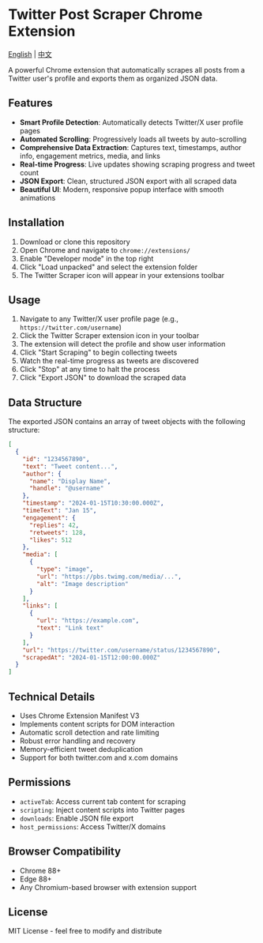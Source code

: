 # Twitter Post Scraper Chrome Extension

[English](README.md) | [中文](README_zh.md)

A powerful Chrome extension that automatically scrapes all posts from a Twitter user's profile and exports them as organized JSON data.

## Features

- **Smart Profile Detection**: Automatically detects Twitter/X user profile pages
- **Automated Scrolling**: Progressively loads all tweets by auto-scrolling
- **Comprehensive Data Extraction**: Captures text, timestamps, author info, engagement metrics, media, and links
- **Real-time Progress**: Live updates showing scraping progress and tweet count
- **JSON Export**: Clean, structured JSON export with all scraped data
- **Beautiful UI**: Modern, responsive popup interface with smooth animations

## Installation

1. Download or clone this repository
2. Open Chrome and navigate to `chrome://extensions/`
3. Enable "Developer mode" in the top right
4. Click "Load unpacked" and select the extension folder
5. The Twitter Scraper icon will appear in your extensions toolbar

## Usage

1. Navigate to any Twitter/X user profile page (e.g., `https://twitter.com/username`)
2. Click the Twitter Scraper extension icon in your toolbar
3. The extension will detect the profile and show user information
4. Click "Start Scraping" to begin collecting tweets
5. Watch the real-time progress as tweets are discovered
6. Click "Stop" at any time to halt the process
7. Click "Export JSON" to download the scraped data

## Data Structure

The exported JSON contains an array of tweet objects with the following structure:

```json
[
  {
    "id": "1234567890",
    "text": "Tweet content...",
    "author": {
      "name": "Display Name",
      "handle": "@username"
    },
    "timestamp": "2024-01-15T10:30:00.000Z",
    "timeText": "Jan 15",
    "engagement": {
      "replies": 42,
      "retweets": 128,
      "likes": 512
    },
    "media": [
      {
        "type": "image",
        "url": "https://pbs.twimg.com/media/...",
        "alt": "Image description"
      }
    ],
    "links": [
      {
        "url": "https://example.com",
        "text": "Link text"
      }
    ],
    "url": "https://twitter.com/username/status/1234567890",
    "scrapedAt": "2024-01-15T12:00:00.000Z"
  }
]
```

## Technical Details

- Uses Chrome Extension Manifest V3
- Implements content scripts for DOM interaction
- Automatic scroll detection and rate limiting
- Robust error handling and recovery
- Memory-efficient tweet deduplication
- Support for both twitter.com and x.com domains

## Permissions

- `activeTab`: Access current tab content for scraping
- `scripting`: Inject content scripts into Twitter pages  
- `downloads`: Enable JSON file export
- `host_permissions`: Access Twitter/X domains

## Browser Compatibility

- Chrome 88+
- Edge 88+
- Any Chromium-based browser with extension support

## License

MIT License - feel free to modify and distribute